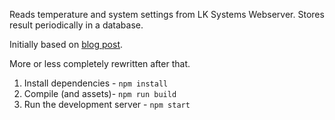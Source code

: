 Reads temperature and system settings from LK Systems Webserver.
Stores result periodically in a database.

Initially based on [blog post](http://mherman.org/blog/2016/11/05/developing-a-restful-api-with-node-and-typescript/#.WB3zyeErJE4).

More or less completely rewritten after that.

1. Install dependencies - `npm install`
2. Compile (and assets)- `npm run build`
3. Run the development server - `npm start`

